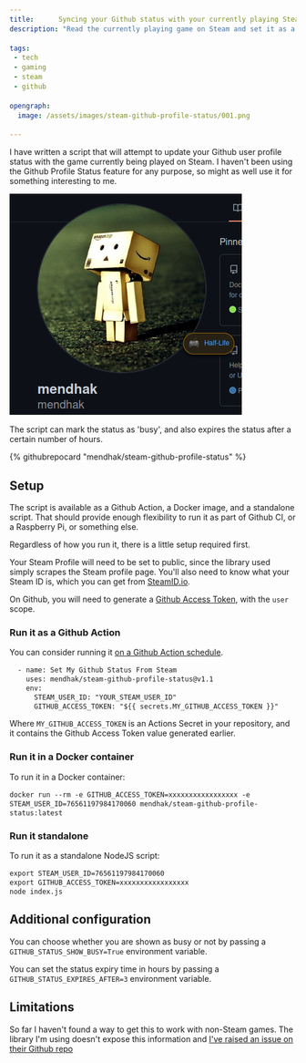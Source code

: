 ```yaml
---
title:      Syncing your Github status with your currently playing Steam game 
description: "Read the currently playing game on Steam and set it as a Github Status, with busy icon and expiry time"

tags:
 - tech
 - gaming
 - steam
 - github

opengraph:
  image: /assets/images/steam-github-profile-status/001.png

---
```


I have written a script that will attempt to update your Github user profile status with the game currently being played on Steam.  I haven't been using the Github Profile Status feature for any purpose, so might as well use it for something interesting to me.  

![Example](/assets/images/steam-github-profile-status/001.png)

The script can mark the status as 'busy', and also expires the status after a certain number of hours. 

{% githubrepocard "mendhak/steam-github-profile-status" %}

## Setup

The script is available as a Github Action, a Docker image, and a standalone script.  That should provide enough flexibility to run it as part of Github CI, or a Raspberry Pi, or something else.  

Regardless of how you run it, there is a little setup required first.  

Your Steam Profile will need to be set to public, since the library used simply scrapes the Steam profile page.  You'll also need to know what your Steam ID is, which you can get from [SteamID.io](https://steamid.io/).  

On Github, you will need to generate a [Github Access Token](https://github.com/settings/tokens), with the `user` scope. 

### Run it as a Github Action

You can consider running it [on a Github Action schedule](https://docs.github.com/en/actions/using-workflows/events-that-trigger-workflows#schedule).  


      - name: Set My Github Status From Steam
        uses: mendhak/steam-github-profile-status@v1.1
        env:
          STEAM_USER_ID: "YOUR_STEAM_USER_ID"
          GITHUB_ACCESS_TOKEN: "${{ secrets.MY_GITHUB_ACCESS_TOKEN }}"

Where `MY_GITHUB_ACCESS_TOKEN` is an Actions Secret in your repository, and it contains the Github Access Token value generated earlier. 

### Run it in a Docker container

To run it in a Docker container:

    docker run --rm -e GITHUB_ACCESS_TOKEN=xxxxxxxxxxxxxxxxx -e STEAM_USER_ID=76561197984170060 mendhak/steam-github-profile-status:latest

### Run it standalone

To run it as a standalone NodeJS script:

    export STEAM_USER_ID=76561197984170060
    export GITHUB_ACCESS_TOKEN=xxxxxxxxxxxxxxxxx
    node index.js


## Additional configuration

You can choose whether you are shown as busy or not by passing a `GITHUB_STATUS_SHOW_BUSY=True` environment variable.

You can set the status expiry time in hours by passing a `GITHUB_STATUS_EXPIRES_AFTER=3` environment variable. 

## Limitations

So far I haven't found a way to get this to work with non-Steam games.  The library I'm using doesn't expose this information and [I've raised an issue on their Github repo](https://github.com/DoctorMcKay/node-steamcommunity/issues/290)



